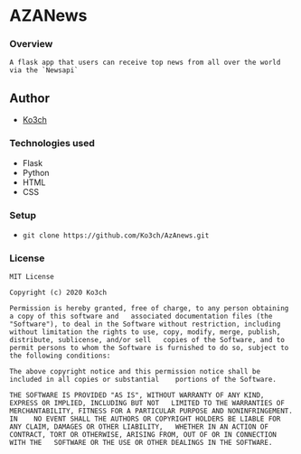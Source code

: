 # AZANews


### Overview

    A flask app that users can receive top news from all over the world via the `Newsapi`

## Author
    
- [Ko3ch](https://github.com/Ko3ch)

### Technologies used

- Flask
- Python
- HTML
- CSS

### Setup  

- `git clone https://github.com/Ko3ch/AzAnews.git`

### License

    MIT License

    Copyright (c) 2020 Ko3ch

    Permission is hereby granted, free of charge, to any person obtaining a copy of this software and   associated documentation files (the "Software"), to deal in the Software without restriction, including   without limitation the rights to use, copy, modify, merge, publish, distribute, sublicense, and/or sell   copies of the Software, and to permit persons to whom the Software is furnished to do so, subject to  the following conditions:

    The above copyright notice and this permission notice shall be included in all copies or substantial    portions of the Software.

    THE SOFTWARE IS PROVIDED "AS IS", WITHOUT WARRANTY OF ANY KIND, EXPRESS OR IMPLIED, INCLUDING BUT NOT   LIMITED TO THE WARRANTIES OF MERCHANTABILITY, FITNESS FOR A PARTICULAR PURPOSE AND NONINFRINGEMENT. IN    NO EVENT SHALL THE AUTHORS OR COPYRIGHT HOLDERS BE LIABLE FOR ANY CLAIM, DAMAGES OR OTHER LIABILITY,   WHETHER IN AN ACTION OF CONTRACT, TORT OR OTHERWISE, ARISING FROM, OUT OF OR IN CONNECTION WITH THE   SOFTWARE OR THE USE OR OTHER DEALINGS IN THE SOFTWARE.


